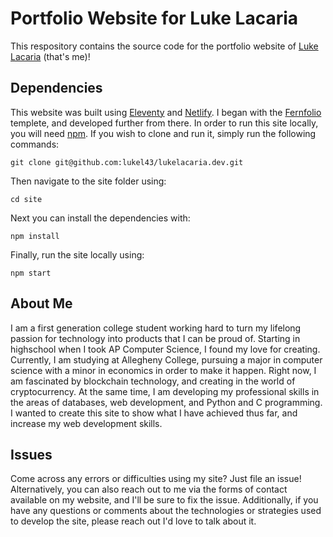 # Portfolio Website for Luke Lacaria

This respository contains the source code for the portfolio website of [Luke Lacaria](https://lukelacaria.dev/) (that's me)!

## Dependencies

This website was built using [Eleventy](https://www.11ty.dev/) and [Netlify](https://www.netlify.com/). I began with the [Fernfolio](https://github.com/TylerMRoderick/fernfolio-11ty-template) templete, and developed further from there. In order to run this site locally, you will need [npm](https://docs.npmjs.com/downloading-and-installing-node-js-and-npm). If you wish to clone and run it, simply run the following commands:

```
git clone git@github.com:lukel43/lukelacaria.dev.git
```

Then navigate to the site folder using:

```
cd site
```

Next you can install the dependencies with:

```
npm install
```

Finally, run the site locally using:

```
npm start
```

## About Me

I am a first generation college student working hard to turn my lifelong passion for technology into products that I can be proud of. Starting in highschool when I took AP Computer Science, I found my love for creating. Currently, I am studying at Allegheny College, pursuing a major in computer science with a minor in economics in order to make it happen. Right now, I am fascinated by blockchain technology, and creating in the world of cryptocurrency. At the same time, I am developing my professional skills in the areas of databases, web development, and Python and C programming. I wanted to create this site to show what I have achieved thus far, and increase my web development skills.

## Issues

Come across any errors or difficulties using my site? Just file an issue! Alternatively, you can also reach out to me via the forms of contact available on my website, and I'll be sure to fix the issue. Additionally, if you have any questions or comments about the technologies or strategies used to develop the site, please reach out I'd love to talk about it.
